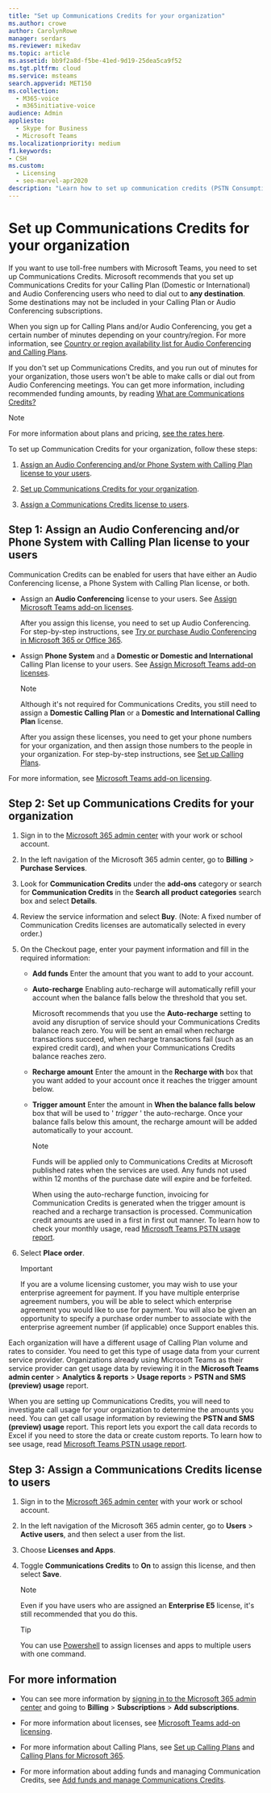 ```yaml
---
title: "Set up Communications Credits for your organization"
ms.author: crowe
author: CarolynRowe
manager: serdars
ms.reviewer: mikedav
ms.topic: article
ms.assetid: bb9f2a8d-f5be-41ed-9d19-25dea5ca9f52
ms.tgt.pltfrm: cloud
ms.service: msteams
search.appverid: MET150
ms.collection: 
  - M365-voice
  - m365initiative-voice
audience: Admin
appliesto: 
  - Skype for Business
  - Microsoft Teams
ms.localizationpriority: medium
f1.keywords:
- CSH
ms.custom: 
  - Licensing
  - seo-marvel-apr2020
description: "Learn how to set up communication credits (PSTN Consumption) billing licenses for your users and organization. "
---
```


# Set up Communications Credits for your organization

If you want to use toll-free numbers with Microsoft Teams, you need to set up Communications Credits. Microsoft recommends that you set up Communications Credits for your Calling Plan (Domestic or International) and Audio Conferencing users who need to dial out to **any destination**. Some destinations may not be included in your Calling Plan or Audio Conferencing subscriptions. 

When you sign up for Calling Plans and/or Audio Conferencing, you get a certain number of minutes depending on your country/region. For more information, see [Country or region availability list for Audio Conferencing and Calling Plans](./country-and-region-availability-for-audio-conferencing-and-calling-plans/country-and-region-availability-for-audio-conferencing-and-calling-plans.md#select-your-country-or-region-to-see-whats-available-for-your-organization). 

If you don't set up Communications Credits, and you run out of minutes for your organization, those users won't be able to make calls or dial out from Audio Conferencing meetings. You can get more information, including recommended funding amounts, by reading [What are Communications Credits?](what-are-communications-credits.md)
  
> [!NOTE]
> For more information about plans and pricing, [see the rates here](https://go.microsoft.com/fwlink/p/?LinkId=799523). 

To set up Communication Credits for your organization, follow these steps:

1. [Assign an Audio Conferencing and/or Phone System with Calling Plan license to your users](#step-1-assign-an-audio-conferencing-andor-phone-system-with-calling-plan-license-to-your-users).

2. [Set up Communications Credits for your organization](#step-2-set-up-communications-credits-for-your-organization).

3. [Assign a Communications Credits license to users](#step-3-assign-a-communications-credits-license-to-users).
  
## Step 1: Assign an Audio Conferencing and/or Phone System with Calling Plan license to your users
  
Communication Credits can be enabled for users that have either an Audio Conferencing license, a Phone System with Calling Plan license, or both.
  
- Assign an **Audio Conferencing** license to your users. See [Assign Microsoft Teams add-on licenses](./teams-add-on-licensing/microsoft-teams-add-on-licensing.md).
    
  After you assign this license, you need to set up Audio Conferencing. For step-by-step instructions, see [Try or purchase Audio Conferencing in Microsoft 365 or Office 365](try-or-purchase-audio-conferencing-in-office-365-for-teams.md).
    
- Assign **Phone System** and a **Domestic or Domestic and International** Calling Plan license to your users. See [Assign Microsoft Teams add-on licenses](./teams-add-on-licensing/microsoft-teams-add-on-licensing.md).
    
  > [!NOTE]
  > Although it's not required for Communications Credits, you still need to assign a **Domestic Calling Plan** or a **Domestic and International Calling Plan** license.
  
  After you assign these licenses, you need to get your phone numbers for your organization, and then assign those numbers to the people in your organization. For step-by-step instructions, see [Set up Calling Plans](set-up-calling-plans.md).
    
For more information, see [Microsoft Teams add-on licensing](./teams-add-on-licensing/microsoft-teams-add-on-licensing.md).
  
## Step 2: Set up Communications Credits for your organization

1. Sign in to the [Microsoft 365 admin center](https://portal.office.com/Adminportal) with your work or school account.
    
2. In the left navigation of the Microsoft 365 admin center, go to **Billing** > **Purchase Services**.

3. Look for **Communication Credits** under the **add-ons** category or search for **Communication Credits** in the **Search all product categories** search box and select **Details**.
    
4. Review the service information and select **Buy**. (Note: A fixed number of Communication Credits licenses are automatically selected in every order.)

5. On the Checkout page, enter your payment information and fill in the required information:
    
   - **Add funds** Enter the amount that you want to add to your account. 
    
   - **Auto-recharge** Enabling auto-recharge will automatically refill your account when the balance falls below the threshold that you set.
    
     Microsoft recommends that you use the **Auto-recharge** setting to avoid any disruption of service should your Communications Credits balance reach zero. You will be sent an email when recharge transactions succeed, when recharge transactions fail (such as an expired credit card), and when your Communications Credits balance reaches zero.
    
   - **Recharge amount** Enter the amount in the **Recharge with** box that you want added to your account once it reaches the trigger amount below.
    
   - **Trigger amount** Enter the amount in **When the balance falls below** box that will be used to ' *trigger*  ' the auto-recharge. Once your balance falls below this amount, the recharge amount will be added automatically to your account.

      > [!NOTE]
     > Funds will be applied only to Communications Credits at Microsoft published rates when the services are used. Any funds not used within 12 months of the purchase date will expire and be forfeited. 
     > 
     > When using the auto-recharge function, invoicing for Communication Credits is generated when the trigger amount is reached and a recharge transaction is processed. Communication credit amounts are used in a first in first out manner. To learn how to check your monthly usage, read [Microsoft Teams PSTN usage report](/microsoftteams/teams-analytics-and-reports/pstn-usage-report).
    
6. Select **Place order**.

    >[!IMPORTANT]
    >If you are a volume licensing customer, you may wish to use your enterprise agreement for payment. If you have multiple enterprise agreement numbers, you will be able to select which enterprise agreement you would like to use for payment. You will also be given an opportunity to specify a purchase order number to associate with the enterprise agreement number (if applicable) once Support enables this.
    
Each organization will have a different usage of Calling Plan volume and rates to consider. You need to get this type of usage data from your current service provider. Organizations already using Microsoft Teams as their service provider can get usage data by reviewing it in the **Microsoft Teams admin center** > **Analytics & reports** > **Usage reports** > **PSTN and SMS (preview) usage** report.
  
When you are setting up Communications Credits, you will need to investigate call usage for your organization to determine the amounts you need. You can get call usage information by reviewing the **PSTN and SMS (preview) usage** report. This report lets you export the call data records to Excel if you need to store the data or create custom reports. To learn how to see usage, read [Microsoft Teams PSTN usage report](/microsoftteams/teams-analytics-and-reports/pstn-usage-report).
  
## Step 3: Assign a Communications Credits license to users

1. Sign in to the [Microsoft 365 admin center](https://portal.office.com/Adminportal) with your work or school account.
    
2. In the left navigation of the Microsoft 365 admin center, go to **Users** > **Active users**, and then select a user from the list.
    
3. Choose **Licenses and Apps**.
    
4. Toggle **Communications Credits** to **On** to assign this license, and then select **Save**.
    
    > [!NOTE]
    > Even if you have users who are assigned an **Enterprise E5** license, it's still recommended that you do this.

    > [!TIP]
    > You can use [Powershell](/powershell/module/skype/?view=skype-ps&preserve-view=true) to assign licenses and apps to multiple users with one command.
  
  
## For more information

- You can see more information by [signing in to the Microsoft 365 admin center](https://portal.office.com/adminportal/home?add=sub&amp;adminportal=1#/catalog) and going to **Billing** > **Subscriptions** > **Add subscriptions**.
  
- For more information about licenses, see [Microsoft Teams add-on licensing](./teams-add-on-licensing/microsoft-teams-add-on-licensing.md).
    
- For more information about Calling Plans, see [Set up Calling Plans](set-up-calling-plans.md) and [Calling Plans for Microsoft 365](calling-plans-for-office-365.md).
    
- For more information about adding funds and managing Communication Credits, see [Add funds and manage Communications Credits](add-funds-and-manage-communications-credits.md).
    
  
